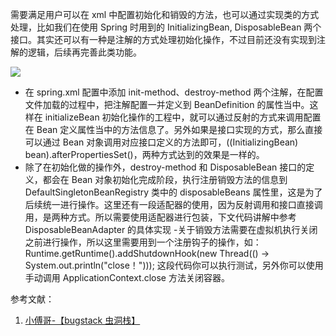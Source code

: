 需要满足用户可以在 xml 中配置初始化和销毁的方法，也可以通过实现类的方式处理，比如我们在使用 Spring 时用到的 InitializingBean, DisposableBean 两个接口。其实还可以有一种是注解的方式处理初始化操作，不过目前还没有实现到注解的逻辑，后续再完善此类功能。

![](https://bugstack.cn/assets/images/spring/spring-8-03.png)

- 在 spring.xml 配置中添加 init-method、destroy-method 两个注解，在配置文件加载的过程中，把注解配置一并定义到 BeanDefinition 的属性当中。这样在 initializeBean 初始化操作的工程中，就可以通过反射的方式来调用配置在 Bean 定义属性当中的方法信息了。另外如果是接口实现的方式，那么直接可以通过 Bean 对象调用对应接口定义的方法即可，((InitializingBean) bean).afterPropertiesSet()，两种方式达到的效果是一样的。
- 除了在初始化做的操作外，destroy-method 和 DisposableBean 接口的定义，都会在 Bean 对象初始化完成阶段，执行注册销毁方法的信息到 DefaultSingletonBeanRegistry 类中的 disposableBeans 属性里，这是为了后续统一进行操作。这里还有一段适配器的使用，因为反射调用和接口直接调用，是两种方式。所以需要使用适配器进行包装，下文代码讲解中参考 DisposableBeanAdapter 的具体实现 -关于销毁方法需要在虚拟机执行关闭之前进行操作，所以这里需要用到一个注册钩子的操作，如：Runtime.getRuntime().addShutdownHook(new Thread(() -> System.out.println("close！"))); 这段代码你可以执行测试，另外你可以使用手动调用 ApplicationContext.close 方法关闭容器。


参考文献：
1. [小傅哥-【bugstack 虫洞栈】](https://bugstack.cn/)